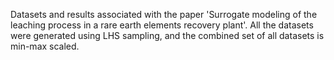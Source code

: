 Datasets and results associated with the paper 'Surrogate modeling of the leaching process in a rare earth elements recovery plant'. All the datasets were generated using LHS sampling, and the combined set of all datasets is min-max scaled.
